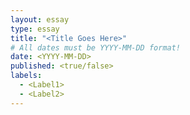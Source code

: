 ```yaml
---
layout: essay
type: essay
title: "<Title Goes Here>"
# All dates must be YYYY-MM-DD format!
date: <YYYY-MM-DD>
published: <true/false>
labels:
  - <Label1>
  - <Label2>
---
```


[//]: # (Image Goes Here!)
[//]: # (Essay Content Goes Here!)